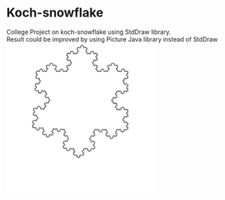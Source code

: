 # Koch-snowflake

College Project on koch-snowflake using StdDraw library.<br>
Result could be improved by using Picture Java library instead of StdDraw
<br>
<img src="Koch-snowflake.png" alt="Koch-snowflake" width="350">

